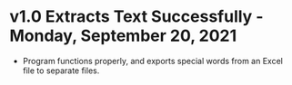 # v1.0 Extracts Text Successfully - Monday, September 20, 2021
- Program functions properly, and exports special words from an Excel file to separate files.